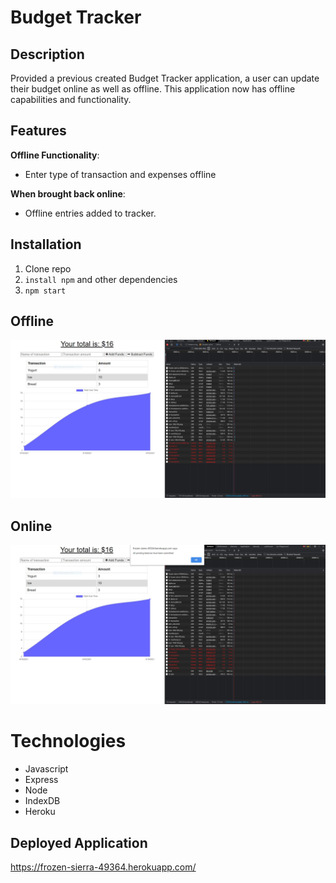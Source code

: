 # Budget Tracker 

## Description
Provided a previous created Budget Tracker application, a user can update their budget online as well as offline. This application now has offline capabilities and functionality.

## Features

<b>Offline Functionality</b>:
  * Enter type of transaction and expenses offline

<b>When brought back online</b>:
  * Offline entries added to tracker.

## Installation
1. Clone repo
2. `install npm` and other dependencies
3. `npm start`


## Offline
![](images/offline.JPG)

## Online
![](images/online.JPG)

# Technologies
* Javascript
* Express
* Node
* IndexDB
* Heroku


## Deployed  Application
https://frozen-sierra-49364.herokuapp.com/
